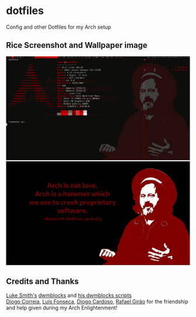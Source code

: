 # dotfiles
Config and other Dotfiles for my Arch setup

## Rice Screenshot and Wallpaper image 
![rice](https://raw.githubusercontent.com/Joao-Ex-Machina/dotfiles/main/images/rice.png) \
![Background](https://raw.githubusercontent.com/Joao-Ex-Machina/dotfiles/main/images/bg.jpg)
## Credits and Thanks
[Luke Smith's](https://lukesmith.xyz/) [dwmblocks](https://github.com/LukeSmithxyz/dwmblocks) and [his dwmblocks scripts](https://github.com/LukeSmithxyz/voidrice/tree/master/.local/bin/statusbar) \
[Diogo Correia](https://github.com/diogotcorreia), [Luís Fonseca](https://github.com/luishfonseca), [Diogo Cardoso](https://github.com/D-Card), [Rafael Girão](https://github.com/rafaelsgirao) for the friendship and help given during my Arch Enlightenment!

